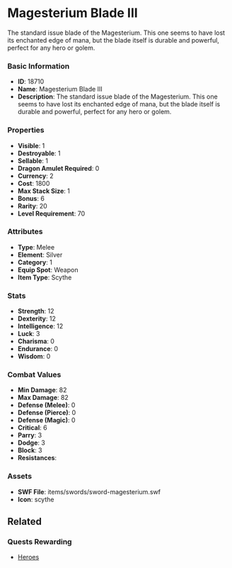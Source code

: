 # Magesterium Blade III

The standard issue blade of the Magesterium. This one seems to have lost its enchanted edge of mana, but the blade itself is durable and powerful, perfect for any hero or golem.

### Basic Information

- **ID**: 18710
- **Name**: Magesterium Blade III
- **Description**: The standard issue blade of the Magesterium. This one seems to have lost its enchanted edge of mana, but the blade itself is durable and powerful, perfect for any hero or golem.

### Properties

- **Visible**: 1
- **Destroyable**: 1
- **Sellable**: 1
- **Dragon Amulet Required**: 0
- **Currency**: 2
- **Cost**: 1800
- **Max Stack Size**: 1
- **Bonus**: 6
- **Rarity**: 20
- **Level Requirement**: 70

### Attributes

- **Type**: Melee
- **Element**: Silver
- **Category**: 1
- **Equip Spot**: Weapon
- **Item Type**: Scythe

### Stats

- **Strength**: 12
- **Dexterity**: 12
- **Intelligence**: 12
- **Luck**: 3
- **Charisma**: 0
- **Endurance**: 0
- **Wisdom**: 0

### Combat Values

- **Min Damage**: 82
- **Max Damage**: 82
- **Defense (Melee)**: 0
- **Defense (Pierce)**: 0
- **Defense (Magic)**: 0
- **Critical**: 6
- **Parry**: 3
- **Dodge**: 3
- **Block**: 3
- **Resistances**: 

### Assets

- **SWF File**: items/swords/sword-magesterium.swf
- **Icon**: scythe

## Related

### Quests Rewarding

- [Heroes](../quests/1614-heroes.md)

